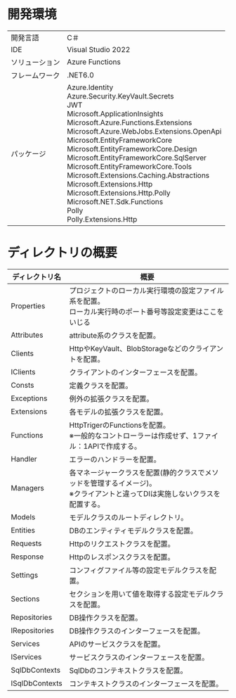 # 開発環境

<table>
    <tr>
      <td>開発言語</td>
      <td>C＃</td>
    </tr>
    <tr>
      <td>IDE </td>
      <td> Visual Studio 2022</td>
    </tr>
<tr>
      <td>ソリューション </td>
      <td> Azure Functions</td>
    </tr>
<tr>
      <td>フレームワーク </td>
      <td> .NET6.0</td>
    </tr>
<tr>
      <td>パッケージ </td>
      <td> Azure.Identity<br>Azure.Security.KeyVault.Secrets<br>JWT<br>Microsoft.ApplicationInsights<br>Microsoft.Azure.Functions.Extensions<br>Microsoft.Azure.WebJobs.Extensions.OpenApi<br>Microsoft.EntityFrameworkCore<br>Microsoft.EntityFrameworkCore.Design<br>Microsoft.EntityFrameworkCore.SqlServer<br>Microsoft.EntityFrameworkCore.Tools<br>Microsoft.Extensions.Caching.Abstractions<br>Microsoft.Extensions.Http<br>Microsoft.Extensions.Http.Polly<br>Microsoft.NET.Sdk.Functions<br>Polly<br>Polly.Extensions.Http</td>
    </tr>
 </table>

# ディレクトリの概要
|ディレクトリ名|概要|
|--|--|
|Properties|プロジェクトのローカル実行環境の設定ファイル系を配置。<br>ローカル実行時のポート番号等設定変更はここをいじる|
|Attributes|attribute系のクラスを配置。|
|Clients|HttpやKeyVault、BlobStorageなどのクライアントを配置。|
|IClients|クライアントのインターフェースを配置。|
|Consts|定義クラスを配置。|
|Exceptions|例外の拡張クラスを配置。|
|Extensions|各モデルの拡張クラスを配置。|
|Functions|HttpTrigerのFunctionsを配置。<br>※一般的なコントローラーは作成せず、1ファイル：1APIで作成する。|
|Handler|エラーのハンドラーを配置。|
|Managers|各マネージャークラスを配置(静的クラスでメソッドを管理するイメージ)。<br>※クライアントと違ってDIは実施しないクラスを配置する。|
|Models|モデルクラスのルートディレクトリ。|
|Entities|DBのエンティティモデルクラスを配置。|
|Requests|Httpのリクエストクラスを配置。|
|Response|Httpのレスポンスクラスを配置。|
|Settings|コンフィグファイル等の設定モデルクラスを配置。|
|Sections|セクションを用いて値を取得する設定モデルクラスを配置。|
|Repositories|DB操作クラスを配置。|
|IRepositories|DB操作クラスのインターフェースを配置。|
|Services|APIのサービスクラスを配置。|
|IServices|サービスクラスのインターフェースを配置。|
|SqlDbContexts|SqlDbのコンテキストクラスを配置。|
|ISqlDbContexts|コンテキストクラスのインターフェースを配置。|

